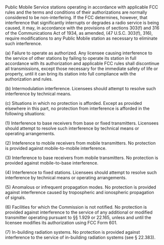 Public Mobile Service stations operating in accordance with applicable FCC rules and the terms and conditions of their authorizations are normally considered to be non-interfering. If the FCC determines, however, that interference that significantly interrupts or degrades a radio service is being caused, it may, in accordance with the provisions of sections 303(f) and 316 of the Communications Act of 1934, as amended, (47 U.S.C. 303(f), 316), require modifications to any Public Mobile station as necessary to eliminate such interference.

(a) Failure to operate as authorized. Any licensee causing interference to the service of other stations by failing to operate its station in full accordance with its authorization and applicable FCC rules shall discontinue all transmissions, except those necessary for the immediate safety of life or property, until it can bring its station into full compliance with the authorization and rules.

(b) Intermodulation interference. Licensees should attempt to resolve such interference by technical means.

(c) Situations in which no protection is afforded. Except as provided elsewhere in this part, no protection from interference is afforded in the following situations:

(1) Interference to base receivers from base or fixed transmitters. Licensees should attempt to resolve such interference by technical means or operating arrangements.

(2) Inteference to mobile receivers from mobile transmitters. No protection is provided against mobile-to-mobile interference.

(3) Interference to base receivers from mobile transmitters. No protection is provided against mobile-to-base interference.

(4) Interference to fixed stations. Licensees should attempt to resolve such interference by technical means or operating arrangements.

(5) Anomalous or infrequent propagation modes. No protection is provided against interference caused by tropospheric and ionospheric propagation of signals.

(6) Facilities for which the Commission is not notified. No protection is provided against interference to the service of any additional or modified transmitter operating pursuant to §§ 1.929 or 22.165, unless and until the licensee modifies its authorization using FCC Form 601.

(7) In-building radiation systems. No protection is provided against interference to the service of in-building radiation systems (see § 22.383).

